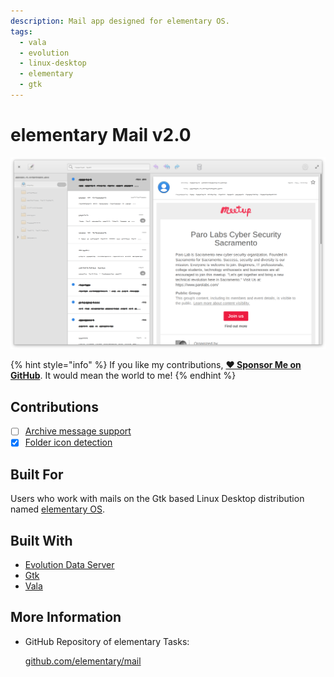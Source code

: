 ```yaml
---
description: Mail app designed for elementary OS.
tags:
  - vala
  - evolution
  - linux-desktop
  - elementary
  - gtk
---
```


# elementary Mail v2.0

![elementary Mail](../.gitbook/assets/io.elementary.mail.png)

{% hint style="info" %}
If you like my contributions, [**❤️ Sponsor Me on GitHub**](https://github.com/sponsors/marbetschar). It would mean the world to me!
{% endhint %}

## Contributions

- [ ] [Archive message support](https://github.com/elementary/mail/pull/542)
- [x] [Folder icon detection](https://github.com/elementary/mail/pull/545)

## Built For

Users who work with mails on the Gtk based Linux Desktop distribution named [elementary OS](https://elementary.io/).

## Built With

* [Evolution Data Server](https://gitlab.gnome.org/GNOME/evolution-data-server)
* [Gtk](https://www.gtk.org/)
* [Vala](https://wiki.gnome.org/Projects/Vala/Tutorial)

## More Information

* GitHub Repository of elementary Tasks:

  [github.com/elementary/mail](https://github.com/elementary/mail)

